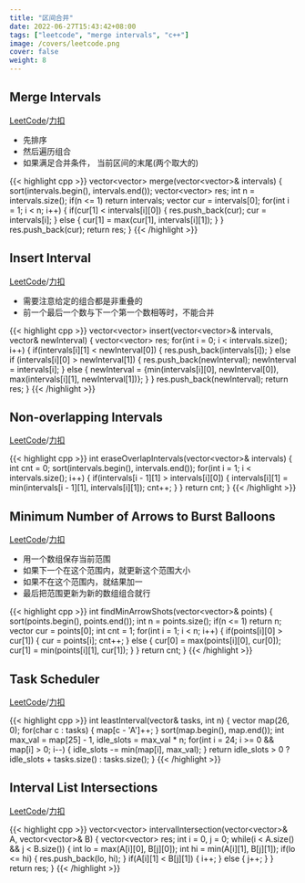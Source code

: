 ```yaml
---
title: "区间合并"
date: 2022-06-27T15:43:42+08:00
tags: ["leetcode", "merge intervals", "c++"]
image: /covers/leetcode.png
cover: false 
weight: 8 
---
```


## Merge Intervals
[LeetCode](https://leetcode.com/problems/merge-intervals)/[力扣](https://leetcode-cn.com/problems/merge-intervals)

- 先排序
- 然后遍历组合
- 如果满足合并条件， 当前区间的末尾(两个取大的)

{{< highlight cpp >}}
vector<vector<int>> merge(vector<vector<int>>& intervals) {
    sort(intervals.begin(), intervals.end());
    vector<vector<int>> res;
    int n = intervals.size();
    if(n <= 1) return intervals;
    vector<int> cur = intervals[0];
    for(int i = 1; i < n; i++) {
        if(cur[1] < intervals[i][0]) {
            res.push_back(cur);
            cur = intervals[i];
        } else {
            cur[1] = max(cur[1], intervals[i][1]);
        }
    }
    res.push_back(cur);
    return res;
}
{{< /highlight  >}}

## Insert Interval
[LeetCode](https://leetcode.com/problems/insert-interval)/[力扣](https://leetcode-cn.com/problems/insert-interval)

- 需要注意给定的组合都是非重叠的
- 前一个最后一个数与下一个第一个数相等时，不能合并

{{< highlight cpp >}}
vector<vector<int>> insert(vector<vector<int>>& intervals, vector<int>& newInterval) {
    vector<vector<int>> res;
    for(int i = 0; i < intervals.size(); i++) {
        if(intervals[i][1] < newInterval[0]) {
            res.push_back(intervals[i]);
        } else if (intervals[i][0] > newInterval[1]) {
            res.push_back(newInterval);
            newInterval = intervals[i];
        } else {
            newInterval = {min(intervals[i][0], newInterval[0]), max(intervals[i][1], newInterval[1])};
        }
    }
    res.push_back(newInterval);
    return res;
}
{{< /highlight  >}}

## Non-overlapping Intervals
[LeetCode](https://leetcode.com/problems/non-overlapping-intervals)/[力扣](https://leetcode-cn.com/problems/non-overlapping-intervals)

{{< highlight cpp >}}
int eraseOverlapIntervals(vector<vector<int>>& intervals) {
    int cnt = 0;
    sort(intervals.begin(), intervals.end());
    for(int i = 1; i < intervals.size(); i++) {
        if(intervals[i - 1][1] > intervals[i][0]) {
            intervals[i][1] = min(intervals[i - 1][1], intervals[i][1]);
            cnt++;
        }
    }
    return cnt;
}
{{< /highlight  >}}

## Minimum Number of Arrows to Burst Balloons
[LeetCode](https://leetcode.com/problems/minimum-number-of-arrows-to-burst-balloons)/[力扣](https://leetcode-cn.com/problems/minimum-number-of-arrows-to-burst-balloons)

- 用一个数组保存当前范围
- 如果下一个在这个范围内，就更新这个范围大小
- 如果不在这个范围内，就结果加一
- 最后把范围更新为新的数组组合就行

{{< highlight cpp >}}
int findMinArrowShots(vector<vector<int>>& points) {
    sort(points.begin(), points.end());
    int n = points.size();
    if(n <= 1) return n;
    vector<int> cur = points[0];
    int cnt = 1;
    for(int i = 1; i < n; i++) {
        if(points[i][0] > cur[1]) {
            cur = points[i];
            cnt++;
        } else {
            cur[0] = max(points[i][0], cur[0]);
            cur[1] = min(points[i][1], cur[1]);
        }
    }
    return cnt;
}
{{< /highlight  >}}

## Task Scheduler
[LeetCode](https://leetcode.com/problems/task-scheduler)/[力扣](https://leetcode-cn.com/problems/task-scheduler)

{{< highlight cpp >}}
int leastInterval(vector<char>& tasks, int n) {
    vector<int> map(26, 0);
    for(char c : tasks) {
        map[c - 'A']++;
    }
    sort(map.begin(), map.end());
    int max_val = map[25] - 1, idle_slots = max_val * n;
    for(int i = 24; i >= 0 && map[i] > 0; i--) {
        idle_slots -= min(map[i], max_val);
    }
    return idle_slots > 0 ? idle_slots + tasks.size() : tasks.size();
}
{{< /highlight  >}}

## Interval List Intersections
[LeetCode](https://leetcode.com/problems/interval-list-intersections)/[力扣](https://leetcode-cn.com/problems/interval-list-intersections)

{{< highlight cpp >}}
vector<vector<int>> intervalIntersection(vector<vector<int>>& A, vector<vector<int>>& B) {
    vector<vector<int>> res;
    int i = 0, j = 0;
    while(i < A.size() && j < B.size()) {
        int lo = max(A[i][0], B[j][0]);
        int hi = min(A[i][1], B[j][1]);
        if(lo <= hi) {
            res.push_back(lo, hi);
        }
        if(A[i][1] < B[j][1]) {
            i++;
        } else {
            j++;
        }
    }
    return res;
}
{{< /highlight  >}}
